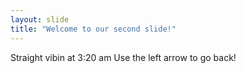 ```yaml
---
layout: slide
title: "Welcome to our second slide!"
---
```

Straight vibin at 3:20 am
Use the left arrow to go back!
